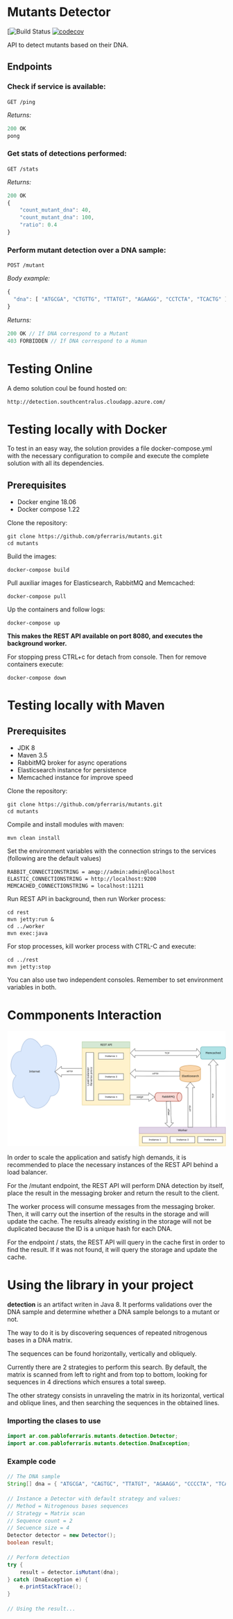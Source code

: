 # Mutants Detector

[![Build Status](https://github.com/pferraris/mutants/workflows/Build/badge.svg)
[![codecov](https://codecov.io/gh/pferraris/mutants/branch/master/graph/badge.svg)](https://codecov.io/gh/pferraris/mutants)

API to detect mutants based on their DNA.

## Endpoints

### __Check if service is available:__
``` http
GET /ping
```
_Returns:_
``` js
200 OK
pong
```

### __Get stats of detections performed:__
``` http
GET /stats
```
_Returns:_
``` js
200 OK
{
    "count_mutant_dna": 40,
    "count_mutant_dna": 100,
    "ratio": 0.4
}
```

### __Perform mutant detection over a DNA sample:__
``` http
POST /mutant
```
_Body example:_
``` js
{
  "dna": [ "ATGCGA", "CTGTTG", "TTATGT", "AGAAGG", "CCTCTA", "TCACTG" ]
}
```
_Returns:_
``` js
200 OK // If DNA correspond to a Mutant
403 FORBIDDEN // If DNA correspond to a Human
```

# Testing Online

A demo solution coul be found hosted on:
```
http://detection.southcentralus.cloudapp.azure.com/
```

# Testing locally with Docker

To test in an easy way, the solution provides a file docker-compose.yml with the necessary configuration to compile and execute the complete solution with all its dependencies.

## Prerequisites

- Docker engine 18.06
- Docker compose 1.22

Clone the repository:
```
git clone https://github.com/pferraris/mutants.git
cd mutants
```

Build the images:
```
docker-compose build
```

Pull auxiliar images for Elasticsearch, RabbitMQ and Memcached:
```
docker-compose pull
```

Up the containers and follow logs:
```
docker-compose up
```

__This makes the REST API available on port 8080, and executes the background worker.__

For stopping press CTRL+c for detach from console. Then for remove containers execute:
```
docker-compose down
```

# Testing locally with Maven

## Prerequisites

- JDK 8
- Maven 3.5
- RabbitMQ broker for async operations
- Elasticsearch instance for persistence
- Memcached instance for improve speed

Clone the repository:
```
git clone https://github.com/pferraris/mutants.git
cd mutants
```

Compile and install modules with maven:
```
mvn clean install
```

Set the environment variables with the connection strings to the services (following are the default values)
```
RABBIT_CONNECTIONSTRING = amqp://admin:admin@localhost
ELASTIC_CONNECTIONSTRING = http://localhost:9200
MEMCACHED_CONNECTIONSTRING = localhost:11211
```

Run REST API in background, then run Worker process:
```
cd rest
mvn jetty:run &
cd ../worker
mvn exec:java
```

For stop processes, kill worker process with CTRL-C and execute:
```
cd ../rest
mvn jetty:stop
```

You can also use two independent consoles. Remember to set environment variables in both.

# Commponents Interaction

![Commponents Interaction](Interaction.png)

In order to scale the application and satisfy high demands, it is recommended to place the necessary instances of the REST API behind a load balancer.

For the /mutant endpoint, the REST API will perform DNA detection by itself, place the result in the messaging broker and return the result to the client.

The worker process will consume messages from the messaging broker. Then, it will carry out the insertion of the results in the storage and will update the cache. The results already existing in the storage will not be duplicated because the ID is a unique hash for each DNA.

For the endpoint / stats, the REST API will query in the cache first in order to find the result. If it was not found, it will query the storage and update the cache.

# Using the library in your project

__detection__ is an artifact writen in Java 8. It performs validations over the DNA sample and determine whether a DNA sample belongs to a mutant or not.

The way to do it is by discovering sequences of repeated nitrogenous bases in a DNA matrix.

The sequences can be found horizontally, vertically and obliquely.

Currently there are 2 strategies to perform this search. By default, the matrix is scanned from left to right and from top to bottom, looking for sequences in 4 directions which ensures a total sweep.

The other strategy consists in unraveling the matrix in its horizontal, vertical and oblique lines, and then searching the sequences in the obtained lines.

### Importing the clases to use

```java
import ar.com.pabloferraris.mutants.detection.Detector;
import ar.com.pabloferraris.mutants.detection.DnaException;
```

### Example code

```java
// The DNA sample
String[] dna = { "ATGCGA", "CAGTGC", "TTATGT", "AGAAGG", "CCCCTA", "TCACTG" };

// Instance a Detector with default strategy and values:
// Method = Nitrogenous bases sequences
// Strategy = Matrix scan
// Sequence count = 2
// Secuence size = 4
Detector detector = new Detector();
boolean result;

// Perform detection
try {
    result = detector.isMutant(dna);
} catch (DnaException e) {
    e.printStackTrace();
}

// Using the result...
```
